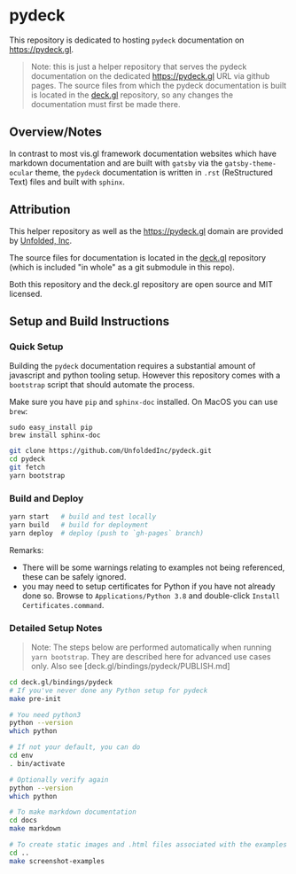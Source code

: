 # pydeck

This repository is dedicated to hosting `pydeck` documentation on https://pydeck.gl.

> Note: this is just a helper repository that serves the pydeck documentation on the dedicated https://pydeck.gl URL via github pages. The source files from which the pydeck documentation is built is located in the [deck.gl](https://github.com/uber/deck.gl) repository, so any changes the documentation must first be made there.

## Overview/Notes

In contrast to most vis.gl framework documentation websites which have markdown documentation and are built with `gatsby` via the `gatsby-theme-ocular` theme, the `pydeck` documentation is written in `.rst` (ReStructured Text) files and built with `sphinx`.

## Attribution

This helper repository as well as the https://pydeck.gl domain are provided by [Unfolded, Inc](https://www.unfolded.ai).

The source files for documentation is located in the [deck.gl](https://github.com/uber/deck.gl) repository (which is included "in whole" as a git submodule in this repo).

Both this repository and the deck.gl repository are open source and MIT licensed.

## Setup and Build Instructions

### Quick Setup

Building the `pydeck` documentation requires a substantial amount of javascript and python tooling setup. However this repository comes with a `bootstrap` script that should automate the process.

Make sure you have `pip` and `sphinx-doc` installed. On MacOS you can use `brew`:
```
sudo easy_install pip
brew install sphinx-doc
```

```sh
git clone https://github.com/UnfoldedInc/pydeck.git
cd pydeck
git fetch
yarn bootstrap
```

### Build and Deploy

```sh
yarn start   # build and test locally
yarn build   # build for deployment
yarn deploy  # deploy (push to `gh-pages` branch)
```

Remarks:
- There will be some warnings relating to examples not being referenced, these can be safely ignored.
- you may need to setup certificates for Python if you have not already done so. Browse to `Applications/Python 3.8` and double-click `Install Certificates.command`.

### Detailed Setup Notes

> Note: The steps below are performed automatically when running `yarn bootstrap`. They are described here for advanced use cases only. Also see [deck.gl/bindings/pydeck/PUBLISH.md]

```bash
cd deck.gl/bindings/pydeck
# If you've never done any Python setup for pydeck
make pre-init

# You need python3
python --version
which python

# If not your default, you can do
cd env
. bin/activate

# Optionally verify again
python --version
which python

# To make markdown documentation
cd docs
make markdown

# To create static images and .html files associated with the examples in `examples/`
cd ..
make screenshot-examples
```
